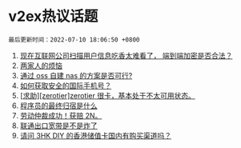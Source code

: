 # v2ex热议话题

`最后更新时间：2022-07-10 18:06:50 +0800`

1. [现在互联网公司扫描用户信息吃香太难看了， 端到端加密是否合法？](https://www.v2ex.com/t/865227)
1. [两家人的烦恼](https://www.v2ex.com/t/865210)
1. [通过 oss 自建 nas 的方案是否可行?](https://www.v2ex.com/t/865146)
1. [如何获取安全的国际手机号？](https://www.v2ex.com/t/865174)
1. [[求助][zerotier]zerotier 很卡，基本处于不太可用状态。](https://www.v2ex.com/t/865188)
1. [程序员的最终归宿是什么](https://www.v2ex.com/t/865217)
1. [劳动仲裁成功！获赔 2N。](https://www.v2ex.com/t/865255)
1. [联通出口宽带是不是炸了](https://www.v2ex.com/t/865173)
1. [请问 3HK DIY 的香港储值卡国内有购买渠道吗？](https://www.v2ex.com/t/865155)


